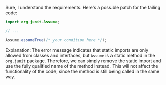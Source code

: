 Sure, I understand the requirements. Here's a possible patch for the failing code:
```java
import org.junit.Assume;

// ...

Assume.assumeTrue(/* your condition here */);
```
Explanation:
The error message indicates that static imports are only allowed from classes and interfaces, but `Assume` is a static method in the `org.junit` package. Therefore, we can simply remove the static import and use the fully qualified name of the method instead. This will not affect the functionality of the code, since the method is still being called in the same way.